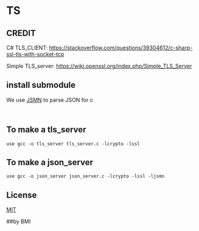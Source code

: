 # TS

## CREDIT 
C# TLS_CLIENT: https://stackoverflow.com/questions/39304612/c-sharp-ssl-tls-with-socket-tcp

Simple TLS_server: https://wiki.openssl.org/index.php/Simple_TLS_Server

## install submodule
We use [JSMN](https://github.com/zserge/jsmn/) to parse JSON for c
```git clone https://github.com/zserge/jsmn/
   
```
## To make a tls_server
```use gcc -o tls_server tls_server.c -lcrypto -lssl```

## To make a json_server
```use gcc -o json_server json_server.c -lcrypto -lssl -ljsmn```

## License
[MIT](https://choosealicense.com/licenses/mit/)

##by BMI
